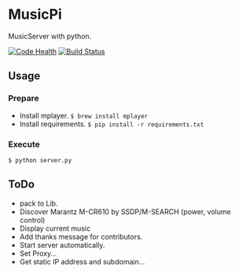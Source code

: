 # MusicPi

MusicServer with python.

[![Code Health](https://landscape.io/github/gmkou/MusicPi/master/landscape.svg?style=flat)](https://landscape.io/github/gmkou/MusicPi/master)
[![Build Status](https://travis-ci.org/gmkou/MusicPi.svg?branch=master)](https://travis-ci.org/gmkou/MusicPi)

## Usage

### Prepare

- Install mplayer.
`$ brew install mplayer`
- Install requirements.
`$ pip install -r requirements.txt`

### Execute
`$ python server.py`

## ToDo
- pack to Lib.
- Discover Marantz M-CR610 by SSDP/M-SEARCH (power, volume control)
- Display current music
- Add thanks message for contributors.
- Start server automatically.
- Set Proxy...
-  Get static IP address and subdomain...
